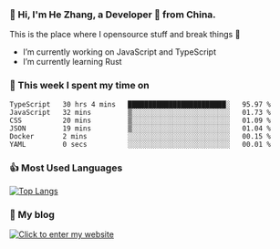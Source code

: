 ### 👋 Hi, I'm He Zhang, a Developer 🚀 from China.

This is the place where I opensource stuff and break things :rofl:

- I’m currently working on JavaScript and TypeScript
- I’m currently learning Rust

### 💪 This week I spent my time on 
<!--START_SECTION:waka-->

```text
TypeScript   30 hrs 4 mins   ████████████████████████░   95.97 %
JavaScript   32 mins         ▒░░░░░░░░░░░░░░░░░░░░░░░░   01.73 %
CSS          20 mins         ▒░░░░░░░░░░░░░░░░░░░░░░░░   01.09 %
JSON         19 mins         ▒░░░░░░░░░░░░░░░░░░░░░░░░   01.04 %
Docker       2 mins          ░░░░░░░░░░░░░░░░░░░░░░░░░   00.15 %
YAML         0 secs          ░░░░░░░░░░░░░░░░░░░░░░░░░   00.01 %
```

<!--END_SECTION:waka-->

### 👍 Most Used Languages
[![Top Langs](https://github-readme-stats.vercel.app/api/top-langs/?username=zhanghecool&layout=compact)](https://zhanghe.cool)

### 🌈 My blog 
[![Click to enter my website](https://cdn.jsdelivr.net/gh/zhanghecool/assets/images/gif/zhanghecools.gif)](https://zhanghe.cool)
